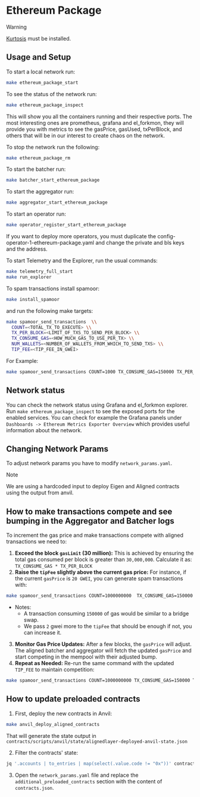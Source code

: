 # Ethereum Package

> [!WARNING]
> [Kurtosis](https://github.com/kurtosis-tech/kurtosis) must be installed.

## Usage and Setup

To start a local network run:

```bash
make ethereum_package_start
```

To see the status of the network run:

```bash
make ethereum_package_inspect
```

This will show you all the containers running and their respective ports. The most interesting ones are prometheus, grafana and el_forkmon, they will provide you with metrics to see the gasPrice, gasUsed, txPerBlock, and others that will be in our interest to create chaos on the network.

To stop the network run the following:

```bash
make ethereum_package_rm
```

To start the batcher run:

```bash
make batcher_start_ethereum_package
```

To start the aggregator run:

```bash
make aggregator_start_ethereum_package
```

To start an operator run:

```bash
make operator_register_start_ethereum_package
```

If you want to deploy more operators, you must duplicate the config-operator-1-ethereum-package.yaml and change the private and bls keys and the address.

To start Telemetry and the Explorer, run the usual commands:

```bash
make telemetry_full_start
make run_explorer
```

To spam transactions install spamoor:
```bash
make install_spamoor
```

and run the following make targets:

```bash
make spamoor_send_transactions  \\
  COUNT=<TOTAL_TX_TO_EXECUTE> \\
  TX_PER_BLOCK=<LIMIT_OF_TXS_TO_SEND_PER_BLOCK> \\
  TX_CONSUME_GAS=<HOW_MUCH_GAS_TO_USE_PER_TX> \\
  NUM_WALLETS=<NUMBER_OF_WALLETS_FROM_WHICH_TO_SEND_TXS> \\
  TIP_FEE=<TIP_FEE_IN_GWEI>
```

For Example:
```bash
make spamoor_send_transactions COUNT=1000 TX_CONSUME_GAS=150000 TX_PER_BLOCK=50 NUM_WALLETS=100 TIP_FEE=2
```

## Network status

You can check the network status using Grafana and el_forkmon explorer.
Run `make ethereum_package_inspect` to see the exposed ports for the enabled services. You can check for example the Grafana panels under `Dashboards -> Ethereum Metrics Exporter Overview` which provides useful information about the network.

## Changing Network Params

To adjust network params you have to modify `network_params.yaml`.

> [!NOTE]
> We are using a hardcoded input to deploy Eigen and Aligned contracts using the output from anvil.

## How to make transactions compete and see bumping in the Aggregator and Batcher logs

To increment the gas price and make transactions compete with aligned transactions we need to:

1. **Exceed the block `gasLimit` (30 million):** This is achieved by ensuring the total gas consumed per block is greater than `30,000,000`. Calculate it as: `TX_CONSUME_GAS * TX_PER_BLOCK` 
2. **Raise the `tipFee` slightly above the current gas price:** For instance, if the current `gasPrice` is `20 GWEI`, you can generate spam transactions with:

```bash
make spamoor_send_transactions COUNT=1000000000  TX_CONSUME_GAS=150000 TX_PER_BLOCK=210 NUM_WALLETS=1000 TIP_FEE=22
```

- Notes:
    - A transaction consuming `150000` of gas would be similar to a bridge swap.
    - We pass `2` gwei more to the `tipFee` that should be enough if not, you can increase it.

3. **Monitor Gas Price Updates:** After a few blocks, the `gasPrice` will adjust. The aligned batcher and aggregator will fetch the updated `gasPrice` and start competing in the mempool with their adjusted bump.
4. **Repeat as Needed:** Re-run the same command with the updated `TIP_FEE` to maintain competition:

```bash
make spamoor_send_transactions COUNT=1000000000 TX_CONSUME_GAS=150000 TX_PER_BLOCK=210 NUM_WALLETS=1000 TIP_FEE=<new_tip_fee>
```

## How to update preloaded contracts

1. First, deploy the new contracts in Anvil:

```bash
make anvil_deploy_aligned_contracts
```

That will generate the state output in `contracts/scripts/anvil/state/alignedlayer-deployed-anvil-state.json`

2. Filter the contracts' state:

```bash
jq '.accounts | to_entries | map(select(.value.code != "0x"))' contracts/scripts/anvil/state/alignedlayer-deployed-anvil-state.json > contracts.json
```

3. Open the `network_params.yaml` file and replace the `additional_preloaded_contracts` section with the content of `contracts.json`.
